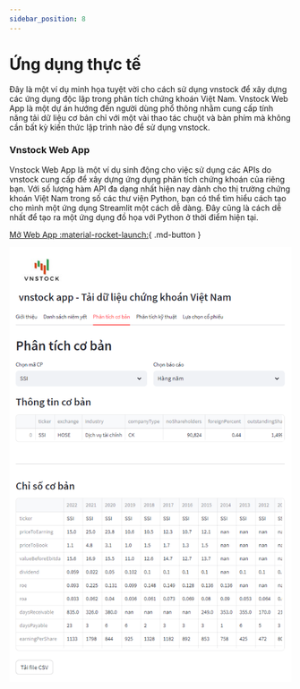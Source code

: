 ```yaml
---
sidebar_position: 8
---
```


# Ứng dụng thực tế

Đây là một ví dụ minh họa tuyệt vời cho cách sử dụng vnstock để xây dựng các ứng dụng độc lập trong phân tích chứng khoán Việt Nam.
Vnstock Web App là một dự án hướng đến người dùng phổ thông nhằm cung cấp tính năng tải dữ liệu cơ bản chỉ với một vài thao tác chuột và bàn phím mà không cần bất kỳ kiến thức lập trình nào để sử dụng vnstock.

### Vnstock Web App
Vnstock Web App là một ví dụ sinh động cho việc sử dụng các APIs do vnstock cung cấp để xây dựng ứng dụng phân tích chứng khoán của riêng bạn. Với số lượng hàm API đa dạng nhất hiện nay dành cho thị trường chứng khoán Việt Nam trong số các thư viện Python, bạn có thể tìm hiểu cách tạo cho mình một ứng dụng Streamlit một cách dễ dàng. Đây cũng là cách dễ nhất để tạo ra một ứng dụng đồ họa với Python ở thời điểm hiện tại.

[Mở Web App :material-rocket-launch:](https://vnstock.site/web-app?utm_source=vnstock_docs?utm_medium=showcase){ .md-button }

![web app](assets/images/vnstock_web_app_fundamental_section.png?raw=true)
